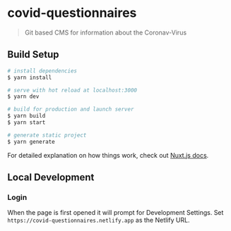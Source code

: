 # covid-questionnaires

> Git based CMS for information about the Coronav-Virus

## Build Setup

```bash
# install dependencies
$ yarn install

# serve with hot reload at localhost:3000
$ yarn dev

# build for production and launch server
$ yarn build
$ yarn start

# generate static project
$ yarn generate
```

For detailed explanation on how things work, check out [Nuxt.js docs](https://nuxtjs.org).

## Local Development

### Login

When the page is first opened it will prompt for Development Settings.
Set `https://covid-questionnaires.netlify.app` as the Netlify URL.
